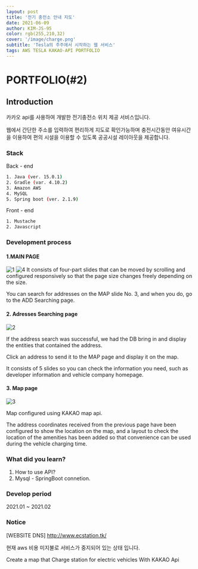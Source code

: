 ```yaml
---
layout: post
title: '전기 충전소 안내 지도'
date: 2021-06-09
author: KIM-JS-95
color: rgb(255,210,32)
cover: '/image/charge.png'
subtitle: 'Tesla의 주주에서 시작하는 웹 서비스'
tags: AWS TESLA KAKAO-API PORTFOLIO
---
```


# PORTFOLIO(#2)

## Introduction

카카오 api를 사용하여 개발한 전기충전소 위치 제공 서비스입니다.

웹에서 간단한 주소를 입력하여 편리하게 지도로 확인가능하며 충전시간동안 여유시간을 이용하여 편의 시설을 이용할 수 있도록 공공시설 레이아웃을 제공합니다.

### Stack

Back - end
```bash
1. Java (ver. 15.0.1)
2. Gradle (var. 4.10.2)
3. Amazon AWS
4. MySQL
5. Spring boot (ver. 2.1.9)
```

Front - end
```bash
1. Mustache
2. Javascript
```

### Development process

#### 1.MAIN PAGE
![1](https://user-images.githubusercontent.com/65659478/103516363-c1a72000-4eb3-11eb-98d6-ddb5b29c0d1c.jpg)
![4](https://user-images.githubusercontent.com/65659478/103996407-25478b00-51dd-11eb-8104-5e27c4ae8e24.jpg)
It consists of four-part slides that can be moved by scrolling and configured responsively so that the page size changes freely depending on the size.

You can search for addresses on the MAP slide No. 3, and when you do, go to the ADD Searching page.




#### 2. Adresses Searching page
![2](https://user-images.githubusercontent.com/65659478/103516428-e00d1b80-4eb3-11eb-98af-368e51c7b155.jpg)

If the address search was successful, we had the DB bring in and display the entities that contained the address.

Click an address to send it to the MAP page and display it on the map.

It consists of 5 slides so you can check the information you need, such as developer information and vehicle company homepage.

#### 3. Map page
![3](https://user-images.githubusercontent.com/65659478/103516433-e13e4880-4eb3-11eb-985e-75777cbfe3a3.jpg)

Map configured using KAKAO map api.

The address coordinates received from the previous page have been configured to show the location on the map, and a layout to check the location of the amenities has been added so that convenience can be used during the vehicle charging time.

### What did you learn?
1. How to use API?
2. Mysql - SpringBoot connetion.

### Develop period

2021.01 ~ 2021.02

### Notice

[WEBSITE DNS]  http://www.ecstation.tk/

현재 aws 비용 미지불로 서비스가 중지되어 있는 상태 입니다.

Create a map that Charge station for electric vehicles With KAKAO Api
